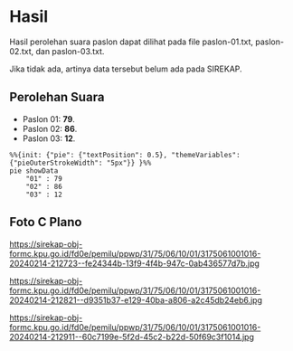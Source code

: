 # Hasil

Hasil perolehan suara paslon dapat dilihat pada file paslon-01.txt, paslon-02.txt, dan paslon-03.txt.

Jika tidak ada, artinya data tersebut belum ada pada SIREKAP.

## Perolehan Suara

 * Paslon 01: **79**.
 * Paslon 02: **86**.
 * Paslon 03: **12**.

```mermaid
%%{init: {"pie": {"textPosition": 0.5}, "themeVariables": {"pieOuterStrokeWidth": "5px"}} }%%
pie showData
    "01" : 79
    "02" : 86
    "03" : 12
```
## Foto C Plano

https://sirekap-obj-formc.kpu.go.id/fd0e/pemilu/ppwp/31/75/06/10/01/3175061001016-20240214-212723--fe24344b-13f9-4f4b-947c-0ab436577d7b.jpg

https://sirekap-obj-formc.kpu.go.id/fd0e/pemilu/ppwp/31/75/06/10/01/3175061001016-20240214-212821--d9351b37-e129-40ba-a806-a2c45db24eb6.jpg

https://sirekap-obj-formc.kpu.go.id/fd0e/pemilu/ppwp/31/75/06/10/01/3175061001016-20240214-212911--60c7199e-5f2d-45c2-b22d-50f69c3f1014.jpg
